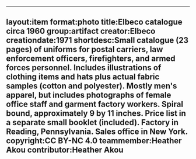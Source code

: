 ---
layout:item
 format:photo
 title:Elbeco catalogue circa 1960
 group:artifact
 creator:Elbeco
 creationdate:1971
 shortdesc:Small catalogue (23 pages) of uniforms for postal carriers, law enforcement officers, firefighters, and armed forces personnel.  Includes illustrations of clothing items and hats plus actual fabric samples (cotton and polyester).  Mostly men's apparel, but includes photographs of female office staff and garment factory workers.  Spiral bound, approximately 9 by 11 inches. Price list in a separate small booklet (included).  Factory in Reading, Pennsylvania.  Sales office in New York.
 copyright:CC BY-NC 4.0
 teammember:Heather Akou
 contributor:Heather Akou
---